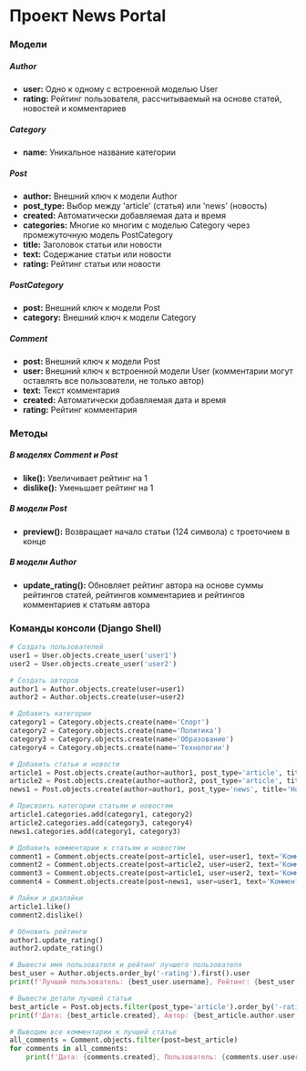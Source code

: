 # Проект News Portal


### Модели

##### Author
- **user:** Одно к одному с встроенной моделью User
- **rating:** Рейтинг пользователя, рассчитываемый на основе статей, новостей и комментариев

##### Category
- **name:** Уникальное название категории

##### Post
- **author:** Внешний ключ к модели Author
- **post_type:** Выбор между 'article' (статья) или 'news' (новость)
- **created:** Автоматически добавляемая дата и время
- **categories:** Многие ко многим с моделью Category через промежуточную модель PostCategory
- **title:** Заголовок статьи или новости
- **text:** Содержание статьи или новости
- **rating:** Рейтинг статьи или новости

##### PostCategory
- **post:** Внешний ключ к модели Post
- **category:** Внешний ключ к модели Category

##### Comment
- **post:** Внешний ключ к модели Post
- **user:** Внешний ключ к встроенной модели User (комментарии могут оставлять все пользователи, не только автор)
- **text:** Текст комментария
- **created:** Автоматически добавляемая дата и время
- **rating:** Рейтинг комментария

### Методы

##### В моделях Comment и Post
- **like():** Увеличивает рейтинг на 1
- **dislike():** Уменьшает рейтинг на 1

##### В модели Post
- **preview():** Возвращает начало статьи (124 символа) с троеточием в конце

##### В модели Author
- **update_rating():** Обновляет рейтинг автора на основе суммы рейтингов статей, рейтингов комментариев и рейтингов комментариев к статьям автора

### Команды консоли (Django Shell)

```python
# Создать пользователей
user1 = User.objects.create_user('user1')
user2 = User.objects.create_user('user2')

# Создать авторов
author1 = Author.objects.create(user=user1)
author2 = Author.objects.create(user=user2)

# Добавить категории
category1 = Category.objects.create(name='Спорт')
category2 = Category.objects.create(name='Политика')
category3 = Category.objects.create(name='Образование')
category4 = Category.objects.create(name='Технологии')

# Добавить статьи и новости
article1 = Post.objects.create(author=author1, post_type='article', title='Статья 1', text='Содержание статьи 1', rating=0)
article2 = Post.objects.create(author=author2, post_type='article', title='Статья 2', text='Содержание статьи 2', rating=0)
news1 = Post.objects.create(author=author1, post_type='news', title='Новость 1', text='Содержание новости 1', rating=0)

# Присвоить категории статьям и новостям
article1.categories.add(category1, category2)
article2.categories.add(category3, category4)
news1.categories.add(category1, category3)

# Добавить комментарии к статьям и новостям
comment1 = Comment.objects.create(post=article1, user=user1, text='Комментарий 1', rating=0)
comment2 = Comment.objects.create(post=article2, user=user2, text='Комментарий 2', rating=0)
comment3 = Comment.objects.create(post=article1, user=user2, text='Комментарий 3', rating=0)
comment4 = Comment.objects.create(post=news1, user=user1, text='Комментарий 4', rating=0)

# Лайки и дизлайки
article1.like()
comment2.dislike()

# Обновить рейтинги
author1.update_rating()
author2.update_rating()

# Вывести имя пользователя и рейтинг лучшего пользователя
best_user = Author.objects.order_by('-rating').first().user
print(f'Лучший пользователь: {best_user.username}, Рейтинг: {best_user.author.rating}')

# Вывести детали лучшей статьи
best_article = Post.objects.filter(post_type='article').order_by('-rating').first()
print(f'Дата: {best_article.created}, Автор: {best_article.author.user.username}, Рейтинг: {best_article.rating}, Заголовок: {best_article.title}, Превью: {best_article.preview()}')

# Выводим все комментарии к лучшей статье
all_comments = Comment.objects.filter(post=best_article)
for comments in all_comments:
    print(f'Дата: {comments.created}, Пользователь: {comments.user.username}, Рейтинг: {comments.rating}, Текст: {comments.text}')



